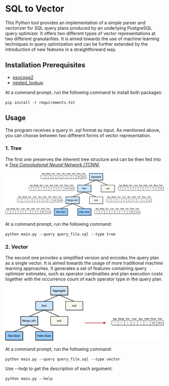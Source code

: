 # SQL to Vector
This Python tool provides an implementation of a simple parser and vectorizer for SQL query plans produced by an underlying PostgreSQL query optimizer. It offers two different types of vector representations at two different granularities. It is aimed towards the use of machine learning techniques in query optimization and can be further extended by the introduction of new features in a straightforward way.

## Installation Prerequisites

* [psycopg2](https://pypi.org/project/psycopg2/)
* [nested_lookup](https://pypi.org/project/nested-lookup/)

At a command prompt, run the following command to install both packages:

`pip install -r requirements.txt`

## Usage

The program receives a query in *.sql* format as input. As mentioned above, you can choose between two different forms of vector representation.

### 1. Tree

The first one preserves the inherent tree structure and can be then fed into a [*Tree Convolutional Neural Network (TCNN)*](https://github.com/RyanMarcus/TreeConvolution).

![](img/tree.png)

At a command prompt, run the following command:

`python main.py --query query_file.sql --type tree`

### 2. Vector

The second one provides a simplified version and encodes the query plan as a single vector. It is aimed towards the usage of more traditional machine learning approaches. It generates a set of features containing query optimizer estimates, such as operator cardinalities and plan execution costs together with the occurrence count of each operator type in the query plan.

<img src="img/vector.png" width="750">

At a command prompt, run the following command:

`python main.py --query query_file.sql --type vector`

Use *--help* to get the description of each argument:

`python main.py --help`
